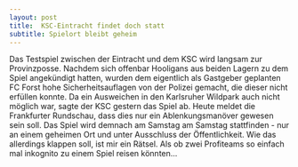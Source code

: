 ```yaml
---
layout: post
title:  KSC-Eintracht findet doch statt
subtitle: Spielort bleibt geheim
---
```


Das Testspiel zwischen der Eintracht und dem KSC wird langsam zur Provinzposse. Nachdem sich offenbar Hooligans aus beiden Lagern zu dem Spiel angekündigt hatten, wurden dem eigentlich als Gastgeber geplanten FC Forst hohe Sicherheitsauflagen von der Polizei gemacht, die dieser nicht erfüllen konnte. Da ein Ausweichen in den Karlsruher Wildpark auch nicht möglich war, sagte der KSC gestern das Spiel ab. Heute meldet die Frankfurter Rundschau, dass dies nur ein Ablenkungsmanöver gewesen sein soll. Das Spiel wird demnach am Samstag am Samstag stattfinden - nur an einem geheimen Ort und unter Ausschluss der Öffentlichkeit. Wie das allerdings klappen soll, ist mir ein Rätsel. Als ob zwei Profiteams so einfach mal inkognito zu einem Spiel reisen könnten...


